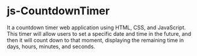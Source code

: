 # js-CountdownTimer
It a countdown timer web application using HTML, CSS, and JavaScript. This timer will allow users to set a specific date and time in the future, and then it will count down to that moment, displaying the remaining time in days, hours, minutes, and seconds.
